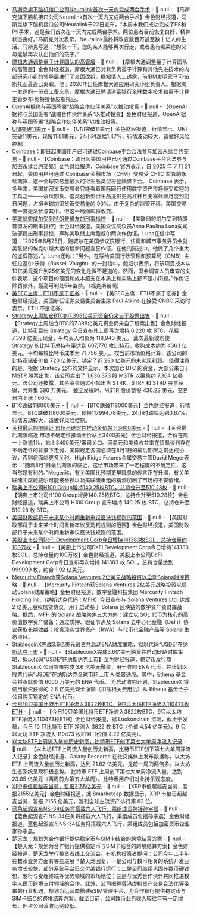 - [马斯克旗下脑机接口公司Neuralink首次一天内完成两台手术](https://www.cls.cn/detail/2091804) - 📰 null - 【马斯克旗下脑机接口公司Neuralink首次一天内完成两台手术】金色财经报道，马斯克旗下脑机接口公司Neuralink于22日宣布，“本周末我们成功完成了P8和P9手术，这是我们首次在一天内完成两台手术。两位患者目前恢复良好，精神状态良好。”马斯克对次表示，Neuralink最终将改变数百万甚至数十亿人的生活。马斯克写道：“想象一下，您的亲人能够再次行走，或者患有痴呆症的父母能够再次认出他们的孩子。”
- [摩根大通调整量子计算团队的高管层](https://www.cls.cn/detail/2091796) - 📰 null - 【摩根大通调整量子计算团队的高管层】金色财经报道，摩根大通已对其负责量子计算和其他先进技术的内部研究小组的领导层进行了全面改组。据知情人士透露，前IBM发明家马可·皮斯托亚最近已离职。他于2020年出任摩根大通应用研究小组负责人。根据周一发送的一份员工备忘录，摩根大通已聘请道富银行全球数字技术和量子计算主管罗布·奥特接替皮斯托亚。
- [OpenAI据称与英国签署“战略合作伙伴关系”以推动投资](https://www.cls.cn/detail/2091792) - 📰 null - 【OpenAI据称与英国签署“战略合作伙伴关系”以推动投资】金色财经报道，OpenAI据称与英国签署“战略合作伙伴关系”以推动投资。
- [UNI突破11美元]() - 📰 null - 【UNI突破11美元】金色财经报道，行情显示，UNI突破11美元，现报11.01美元，24小时涨幅1.47%，行情波动较大，请做好风险控制。
- [Coinbase：即日起美国用户已可通过Coinbase平台合法参与加密永续合约交易](https://www.coinbase.com/zh-cn/blog/perpetual-futures-have-arrived-in-the-us) - 📰 null - 【Coinbase：即日起美国用户已可通过Coinbase平台合法参与加密永续合约交易】金色财经报道，Coinbase 官方表示，自 2025 年 7 月 21 日起，美国用户可通过 Coinbase 金融市场（CFM）交易受 CFTC 监管的永续期货，这一全球交易量最大的衍生品类型将登陆该平台。 
Coinbase 表示，多年来，美国加密货币交易者只能看着国际同行使用数字资产市场最受欢迎的工具之一——永续期货。这类创新型衍生品提供更高杠杆且无需处理月度到期日问题，占据全球加密货币交易量的 90%。由于复杂的监管环境，美国交易者一直无法参与其中。但这一局面即将改变。
- [美联储鲍威尔受到特朗普盟友的刑事指控](https://flash.jin10.com/detail/20250722001433947800) - 📰 null - 【美联储鲍威尔受到特朗普盟友的刑事指控】金色财经报道，美国众议院议员Anna Paulina Luna向司法部提出刑事指控，声称美联储主席鲍威尔两次作伪证。Luna在信中写道：“2025年6月25日，鲍威尔在美国参议院银行、住房和城市事务委员会就美联储的埃克尔斯大楼的翻新问题宣誓作证。在他的陈述中，他做了几个重大的虚假陈述，”。Luna还称：“另外，在写给美国行政管理和预算局（OMB）主任拉塞尔·沃特（Russell Vought）的一封信中，鲍威尔表示，将该项目成本从19亿美元提升到25亿美元的变化是微不足道的。然而，国会调查人员审查的文件表明，这个项目的范围和成本超支在本质上和实质上都不是小问题。”作伪证除罚款外，最高可判处5年监禁。（福克斯新闻）
- [美SEC主席：ETH不属于证券](https://x.com/WatcherGuru/status/1947326311464083461) - 📰 null - 【美SEC主席：ETH不属于证券】金色财经报道，美国新任证券交易委员会主席 Paul Atkins 在接受 CNBC 采访时表示，ETH 不是证券。
- [Strategy上周加仓BTC的7.398亿美元资金仍来自于股票出售](https://www.strategy.com/press/strategy-acquires-6220-btc-and-now-holds-607770-btc_07-21-2025) - 📰 null - 【Strategy上周加仓BTC的7.398亿美元资金仍来自于股票出售】金色财经报道，比特币巨头 Strategy 今日宣布其上周再次增持 6,220 枚 BTC，花费 7.398 亿美元现金，平均买入均价为 118,940 美元。 
此次最新收购使 Strategy 的比特币总持有量达到 607,770 枚比特币，收购成本约为 436.1 亿美元，平均每枚比特币成本为 71,756 美元。按当前市场价格计算，该公司的比特币储备价值 720 亿美元，锁定了近 280 亿美元的未实现利润。 
值得注意的是，根据 Strategy 公布的文件显示，本次加仓 BTC 的资金，大部分来自于 MSTR 股票出售，该公司卖出了 1,636,373 股 MSTR 以筹集约 7.364 亿美元。该公司还披露，其余资金通过小幅出售 STRK、STRF 和 STRD 股票获得，共筹集 390 万美元。 
截至发稿时，MSTR 股价暂报 430.23 美元，交易日内上涨 1.66%。
- [BTC跌破118000美元]() - 📰 null - 【BTC跌破118000美元】金色财经报道，行情显示，BTC跌破118000美元，现报117994.78美元，24小时跌幅达到0.67%，行情波动较大，请做好风险控制。
- [关税最后期限临近 市场不确定性推动金价站上3400美元](https://flash.jin10.com/detail/20250721223856755800) - 📰 null - 【关税最后期限临近 市场不确定性推动金价站上3400美元】金色财经报道，金价在周一上涨逾1%，站上3400美元/盎司关口。因美元和美债收益率在贸易谈判存在不确定性的背景下走弱，美国规定各国必须在8月1日的最后期限之前达成协议，否则将面临更多关税。High Ridge Futures金属交易主管David Meger表示：“随着8月1日最后期限的临近，这给市场带来了一定程度的不确定性，这当然是有利的。”Meger称，有关美国比预期更早降息的传言正在升温，有关美联储主席鲍威尔可能被替换以及美联储重组的猜测加剧了市场的不安情绪。
- [瑞典上市公司H100 Group增持140.25枚BTC，总持仓升至510.28枚](https://x.com/H100Group/status/1947322090530504965) - 📰 null - 【瑞典上市公司H100 Group增持140.25枚BTC，总持仓升至510.28枚】金色财经报道，瑞典上市公司 H100 Group 宣布增持 140.25 枚 BTC，总持仓升至 510.28 枚 BTC。
- [美国财政部将于未来某个时间重新审议反洗钱规则的范围](https://flash.jin10.com/detail/20250721231823465800) - 📰 null - 【美国财政部将于未来某个时间重新审议反洗钱规则的范围】金色财经报道，美国财政部将于未来某个时间重新审议反洗钱规则的范围。
- [美股上市公司DeFi Development Corp今日增持141383枚SOL，总持仓量约100万枚](https://x.com/defidevcorp/status/1947266409421234461) - 📰 null - 【美股上市公司DeFi Development Corp今日增持141383枚SOL，总持仓量约100万枚】金色财经报道，美股上市公司DeFi Development Corp今日宣布再次增持 141383 枚 SOL，总持仓量达到 999999 枚，约合 1.92 亿美元。
- [Mercurity Fintech获Solana Ventures 2亿美元战略投资以启动Solana财库策略](https://markets.businessinsider.com/news/stocks/mercurity-fintech-secures-200-million-strategic-investment-from-solana-ventures-to-accelerate-solana-treasury-1034917216) - 📰 null - 【Mercurity Fintech获Solana Ventures 2亿美元战略投资以启动Solana财库策略】金色财经报道，数字金融科技集团 Mercurity Fintech Holding Inc.（纳斯达克代码：MFH）今日宣布与 Solana Ventures Ltd. 达成 2 亿美元股权信贷协议，用于启动基于 Solana 区块链的数字资产资财库战略。据悉，MFH 的 Solana 战略聚焦三大方向：建立以 SOL 代币为核心的高价值数字资产储备；通过质押、验证节点及 Solana 去中心化金融（DeFi）协议获取长期收益；投资现实世界资产（RWA）与代币化金融产品等 Solana 生态项目。
- [StablecoinX完成3.6亿美元融资并启动ENA财库策略，拟以代码“USDE”在纳斯达克上市](https://x.com/ethena_labs/status/1947286869341016116) - 📰 null - 【StablecoinX完成3.6亿美元融资并启动ENA财库策略，拟以代码“USDE”在纳斯达克上市】金色财经报道，稳定币发行商 StablecoinX 公司宣布完成 3.6 亿美元融资，用于收购 ENA 代币，并计划以股票代码“USDE”在纳斯达克全球市场上市 A 类普通股。其中，Ethena 基金会将贡献价值 6000 万美元的 ENA 代币。 
为启动收购计划，StablecoinX 将使用融资获得的 2.6 亿美元现金净额（扣除相关费用后）从 Ethena 基金会子公司购买锁定的 ENA 代币。
- [今日10只美国比特币ETF净流入3822枚BTC，9只以太坊ETF净流入110473枚ETH](https://x.com/lookonchain/status/1947299628942283032) - 📰 null - 【今日10只美国比特币ETF净流入3822枚BTC，9只以太坊ETF净流入110473枚ETH】金色财经报道，据 Lookonchain 监测，截止于发稿，今日 10 只比特币 ETF 净流入 3822 枚 BTC（价值 4.54 亿美元），9 只以太坊 ETF 净流入 110473 枚ETH（价值 4.22 亿美元）。
- [以太坊ETF上周流入量创历史新高，比特币ETF创下第七大单周净流入记录](https://x.com/glxyresearch/status/1947295190542098835) - 📰 null - 【以太坊ETF上周流入量创历史新高，比特币ETF创下第七大单周净流入记录】金色财经报道，Galaxy Research 在社交媒体上发布数据称，以太坊 ETF 上周流入量创历史新高，达到 21.82 亿美元，是前一周的两倍多。以太坊生态系统呈现积极态势。 
比特币 ETF 上周创下第七大单周净流入量，达到 23.85 亿美元（两周前为第五大单周）。比特币用户们对此持乐观态度。
- [XRP市值超越麦当劳，暂报2155亿美元](https://8marketcap.com/#google_vignette) - 📰 null - 【XRP市值超越麦当劳，暂报2155亿美元】金色财经报道，据 8marketcap 数据显示，XRP 市值已超越麦当劳，暂报 2155 亿美元，暂列全球主流资产排行第 83 位。
- [蓝色起源宣布NS-34任务将搭载六人飞行，乘组成员包括孙宇晨](https://flash.jin10.com/detail/20250721225450998800) - 📰 null - 【蓝色起源宣布NS-34任务将搭载六人飞行，乘组成员包括孙宇晨】金色财经报道，蓝色起源宣布NS-34任务将搭载六人飞行，乘组成员包括加密货币企业家孙宇晨。
- [楚天龙：规划为合作银行提供稳定币与SIM卡结合的跨境结算方案]() - 📰 null - 【楚天龙：规划为合作银行提供稳定币与SIM卡结合的跨境结算方案】金色财经报道，楚天龙举行投资者线上交流会。有机构投资者提问：公司今年上半年在数币业务方面有哪些进展？楚天龙回复，一是公司与数币相关的系统开发业务增长较快，部分系统平台已交付某银行运行；二是公司继续巩固在数币硬钱包、发行与受理终端等优势领域的市场地位；三是与优秀合作伙伴共同推进数字人民币跨境支付领域的合作。此外，公司把握香港虚拟资产交易合法化等带来的行业机遇，规划为运营商搭建eSIM管理平台、为合作银行提供稳定币与SIM卡结合的跨境结算方案。截至目前，公司数币业务收入较往年有一定增长，但占公司营收比例较低。

